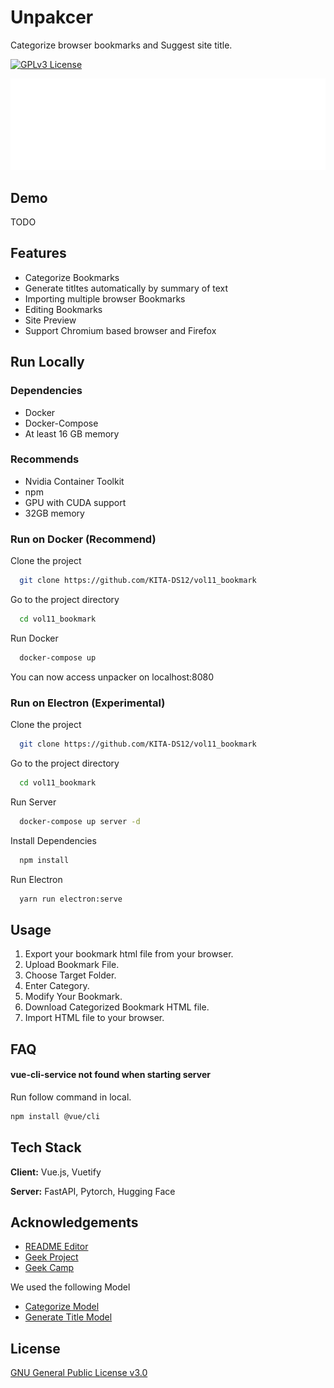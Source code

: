 
# Unpakcer

Categorize browser bookmarks and Suggest site title.

[![GPLv3 License](https://img.shields.io/badge/License-GPL%20v3-yellow.svg)](https://opensource.org/licenses/)

![Logo](https://github.com/KITA-DS12/vol11_bookmark/raw/main/src/assets/logo.png)

## Demo

TODO

## Features

- Categorize Bookmarks
- Generate titltes automatically by summary of text
- Importing multiple browser Bookmarks
- Editing Bookmarks
- Site Preview
- Support Chromium based browser and Firefox

## Run Locally

### Dependencies

- Docker
- Docker-Compose
- At least 16 GB memory

### Recommends

- Nvidia Container Toolkit
- npm
- GPU with CUDA support
- 32GB memory

### Run on Docker (Recommend)

Clone the project

```bash
  git clone https://github.com/KITA-DS12/vol11_bookmark
```

Go to the project directory

```bash
  cd vol11_bookmark
```

Run Docker

```bash
  docker-compose up 
```

You can now access unpacker on localhost:8080

### Run on Electron (Experimental)

Clone the project

```bash
  git clone https://github.com/KITA-DS12/vol11_bookmark
```

Go to the project directory

```bash
  cd vol11_bookmark
```

Run Server

```bash
  docker-compose up server -d
```

Install Dependencies

```bash
  npm install
```

Run Electron

```bash
  yarn run electron:serve
```

## Usage

1. Export your bookmark html file from your browser.
1. Upload Bookmark File.
1. Choose Target Folder.
1. Enter Category.
1. Modify Your Bookmark.
1. Download Categorized Bookmark HTML file.
1. Import HTML file to your browser.

## FAQ

#### vue-cli-service not found when starting server

Run follow command in local.

```bash
npm install @vue/cli
```

## Tech Stack

**Client:** Vue.js, Vuetify

**Server:** FastAPI, Pytorch, Hugging Face

## Acknowledgements

- [README Editor](https://readme.so/ja/editor)
- [Geek Project](https://biz.supporterz.jp/geekpjt/)
- [Geek Camp](https://talent.supporterz.jp/geekcamp/)

We used the following Model

- [Categorize Model](https://huggingface.co/google/tapas-small-finetuned-wtq)
- [Generate Title Model](https://huggingface.co/csebuetnlp/mT5_multilingual_XLSum)

## License

[GNU General Public License v3.0](https://github.com/KITA-DS12/vol11_bookmark/blob/main/LICENSE)

